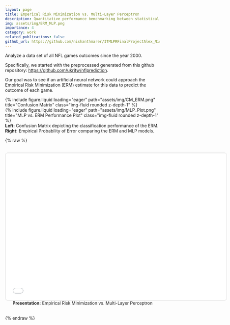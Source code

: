```yaml
---
layout: page
title: Emperical Risk Minimization vs. Multi-Layer Perceptron
description: Quantitative performance benchmarking between statistical and neural approaches
img: assets/img/ERM_MLP.png
importance: 4
category: work
related_publications: false
github_url: https://github.com/nishanthmarer/ITMLPRFinalProjectAlex_Nishanth
---
```


Analyze a data set of all NFL games outcomes since the year 2000.

Specifically, we started with the preprocessed generated from this github repository: https://github.com/ukritw/nflprediction.

Our goal was to see if an artificial neural network could approach the Empirical Risk Minimization (ERM) estimate for this data to predict the outcome of each game.


<div class="row">
    <div class="col-sm mt-3 mt-md-0">
        {% include figure.liquid loading="eager" path="assets/img/CM_ERM.png" title="Confusion Matrix" class="img-fluid rounded z-depth-1" %}
    </div>
    <div class="col-sm mt-3 mt-md-0">
        {% include figure.liquid loading="eager" path="assets/img/MLP_Plot.png" title="MLP vs. ERM Performance Plot" class="img-fluid rounded z-depth-1" %}
    </div>
</div>
<div class="caption">
    <strong>Left:</strong> Confusion Matrix depicting the classification performance of the ERM.  
    <strong>Right:</strong> Empirical Probability of Error comparing the ERM and MLP models.
</div>

{% raw %}
<div style="text-align: center; margin-top: 2rem; margin-bottom: 2rem;">
    <iframe src="assets/files/ERM_vs_MLP_Presentation.pdf" width="720" height="480" style="border: 1px solid #ccc; border-radius: 8px;">
        This browser does not support PDFs. Please download the PDF to view it: 
        <a href="assets/files/ERM_vs_MLP_Presentation.pdf">Download PDF</a>.
    </iframe>
    <div class="caption">
        <strong>Presentation:</strong> Empirical Risk Minimization vs. Multi-Layer Perceptron
    </div>
</div>
{% endraw %}